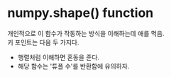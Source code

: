 # numpy.shape() function
개인적으로 이 함수가 작동하는 방식을 이해하는데 애를 먹음.  
키 포인트는 다음 두 가지다.  
- 행렬처럼 이해하면 혼동을 준다.  
- 해당 함수는 '튜플 수'를 반환함에 유의하자.  

